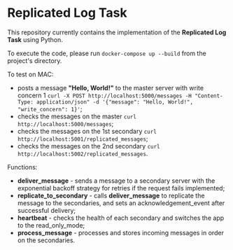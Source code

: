 # Replicated Log Task

This repository currently contains the implementation of the **Replicated Log Task** using Python.

To execute the code, please run `docker-compose up --build` from the project's directory.

To test on MAC:
* posts a message __"Hello, World!"__ to the master server with write concern 1
`curl -X POST http://localhost:5000/messages -H "Content-Type: application/json" -d '{"message": "Hello, World!", "write_concern": 1}'`;
* checks the messages on the master
`curl http://localhost:5000/messages`;
* checks the messages on the 1st secondary
`curl http://localhost:5001/replicated_messages`;
* checks the messages on the 2nd secondary
`curl http://localhost:5002/replicated_messages`.

Functions:
* **deliver_message** - sends a message to a secondary server with the exponential backoff strategy for retries if the request fails implemented;
* **replicate_to_secondary** - calls **deliver_message** to replicate the message to the secondaries, and sets an acknowledgement_event after successful delivery;
* **heartbeat** - checks the health of each secondary and switches the app to the read_only_mode;
* **process_message** - processes and stores incoming messages in order on the secondaries.
